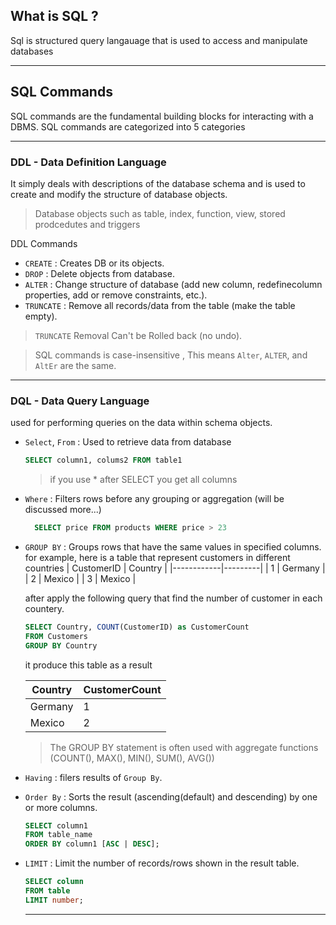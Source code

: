 ## What is SQL ?
Sql is structured query langauage that is used to access and manipulate databases

---
## SQL Commands 
SQL commands are the fundamental building blocks for interacting with a DBMS.
SQL commands are categorized into 5 categories

---
### DDL - Data Definition Language
It simply deals with descriptions of the database schema and is used to create and modify the structure of database objects.

> Database objects such as table, index, function, view, stored prodcedutes and triggers

DDL Commands 
- `CREATE` : Creates DB or its objects.
- `DROP` : Delete objects from database.
- `ALTER` : Change structure of database (add new column, redefinecolumn properties, add or remove constraints, etc.).
- `TRUNCATE` : Remove all records/data from the table (make the table empty).

> `TRUNCATE` Removal Can't be Rolled back (no undo).

> SQL commands is case-insensitive , This means `Alter`, `ALTER`, and `AltEr` are the same.
---
### DQL - Data Query Language
used for performing queries on the data within schema objects.
- `Select`, `From` : Used to retrieve data from database 

  ```sql
  SELECT column1, colums2 FROM table1
  ```
  > if you use * after SELECT you get all columns
- `Where` : Filters rows before any grouping or aggregation (will be discussed more...)
  ```sql
    SELECT price FROM products WHERE price > 23
  ```
- `GROUP BY` : Groups rows that have the same values in specified columns.
  for example, here is a table that represent customers in different countries
  | CustomerID | Country |
  |------------|---------|
  | 1          | Germany |
  | 2          | Mexico  |
  | 3          | Mexico  |

  after apply the following query that find the number of customer in each countery.
  ```sql
  SELECT Country, COUNT(CustomerID) as CustomerCount
  FROM Customers
  GROUP BY Country
  ```
  it produce this table as a result
  
    | Country | CustomerCount |
    |------------|---------|
    | Germany        | 1 |
    | Mexico         | 2  |
  > The GROUP BY statement is often used with aggregate functions (COUNT(), MAX(), MIN(), SUM(), AVG())

- `Having` : filers results of `Group By`.
- `Order By` : Sorts the result (ascending(default) and descending) by one or more columns.
  ```sql
  SELECT column1
  FROM table_name
  ORDER BY column1 [ASC | DESC];
  ```
- `LIMIT` : Limit the number of records/rows shown in the result table.
  ```sql
  SELECT column
  FROM table
  LIMIT number;
  ```

  ---



  
  
  

